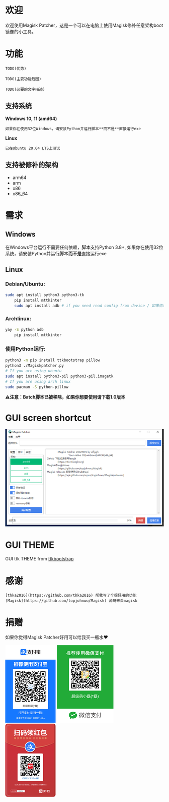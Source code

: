 # 欢迎

欢迎使用Magisk Patcher，这是一个可以在电脑上使用Magisk修补任意架构boot镜像的小工具。

# 功能

    TODO(优势)

    TODO(主要功能截图)

    TODO(必要的文字描述)

## 支持系统

**Windows 10, 11 (amd64)**

    如果你在使用32位Windows，请安装Python并运行脚本**而不是**直接运行exe

**Linux**

    已在Ubuntu 20.04 LTS上测试

## 支持被修补的架构

- arm64
- arm
- x86
- x86_64

# 需求

## Windows

在Windows平台运行不需要任何依赖，脚本支持Python 3.8+, 如果你在使用32位系统，请安装Python并运行脚本**而不是**直接运行exe

## Linux

### Debian/Ubuntu:

```bash
sudo apt install python3 python3-tk    
    pip install mttkinter    
    sudo apt install adb # if you need read config from device / 如果你想要读取设备配置
```

### Archlinux:

```bash
yay -S python adb
    pip install mttkinter
```

### 使用Python运行:

```bash
python3 -m pip install ttkbootstrap pillow
python3 ./Magiskpatcher.py
# If you are using ubuntu
sudo apt install python3-pil python3-pil.imagetk
# If you are using arch linux
sudo pacman -S python-pillow
```

**⚠️注意：Batch脚本已被移除，如果你想要使用请下载1.0版本**

# GUI screen shortcut
![](bin/gui.png)

# GUI THEME
GUI ttk THEME from [ttkbootstrap](https://ttkbootstrap.readthedocs.io/)  

# 感谢

    [thka2016](https://github.com/thka2016) 帮我写了个很好用的功能    
	[Magisk](https://github.com/topjohnwu/Magisk) 源码来自magisk    

# 捐赠

如果你觉得Magisk Patcher好用可以给我买一瓶水❤️

![](bin/alipay.png)
![](bin/wechat.png)
![](bin/zfbhb.png)
